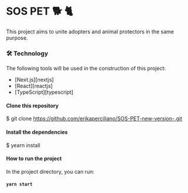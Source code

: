 # SOS PET 🐕 🐈

This project aims to unite adopters and animal protectors in the same purpose.

### 🛠 Technology
The following tools will be used in the construction of this project:

- [Next.js][nextjs]
- [React][reactjs]
- [TypeScript][typescript]

#### Clone this repository 
$ git clone https://github.com/erikaperciliano/SOS-PET-new-version-.git

#### Install the dependencies
$ yearn install

#### How to run the project

In the project directory, you can run:

#### `yarn start`


